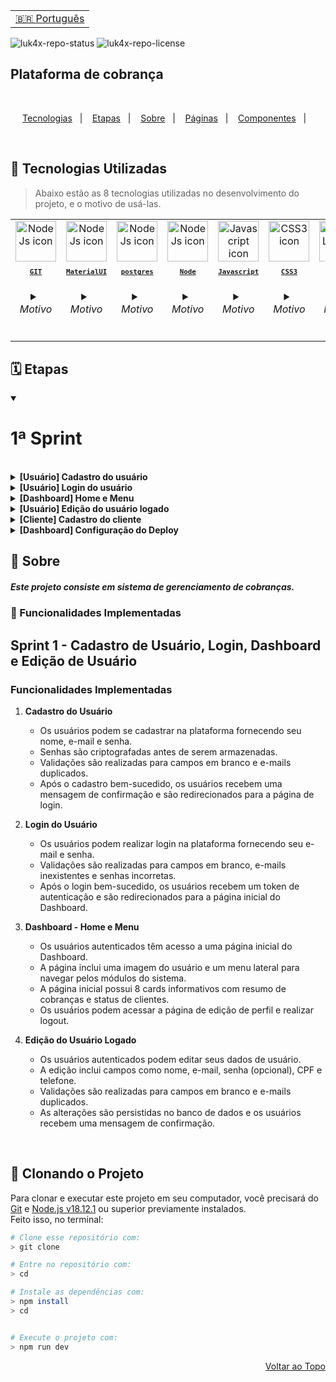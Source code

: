 <table align="right">
  <tr>
    <td>
      <a href="README.md">🇧🇷 Português</a>
    </td>
  </tr>
</table>

![luk4x-repo-status](https://img.shields.io/badge/status-developing-lightgrey?style=for-the-badge&logo=headspace&logoColor=yellow&color=lightgrey)
![luk4x-repo-license](https://img.shields.io/github/license/Luk4x/apple-store?style=for-the-badge&logo=unlicense&logoColor=lightgrey)

## Plataforma de cobrança

<br>
<p align="center">
  <a href="#-tecnologias-utilizadas">Tecnologias</a>&nbsp;&nbsp;&nbsp;|&nbsp;&nbsp;&nbsp;
  <a href="#%EF%B8%8F-etapas">Etapas</a>&nbsp;&nbsp;&nbsp;|&nbsp;&nbsp;&nbsp;
  <a href="#-sobre">Sobre</a>&nbsp;&nbsp;&nbsp;|&nbsp;&nbsp;&nbsp;
  <a href="#-páginas-e-rotas">Páginas</a>&nbsp;&nbsp;&nbsp;|&nbsp;&nbsp;&nbsp;
  <a href="#-demais-componentes">Componentes</a>&nbsp;&nbsp;&nbsp;|&nbsp;&nbsp;&nbsp;
</p>
<br>

## 🚀 Tecnologias Utilizadas

> Abaixo estão as 8 tecnologias utilizadas no desenvolvimento do projeto, e o motivo de usá-las.

<table align="center">
  <tr>
     <td align="center">
      <a href="https://git-scm.com/book/pt-br/v2/Come%C3%A7ando-O-B%C3%A1sico-do-Git">
        <img src="https://skillicons.dev/icons?i=git" width="65px" alt="NodeJs icon"/><br>
        <sub>
          <b>
            <pre>GIT</pre>
          </b>
        </sub>
      </a>
      <h6>
        <details>
          <summary>Motivo</summary>
          <br/>
          <i>Facilidade no controle de versões e trabalho em equipe.</i>
        </details>
      </h6>
    </td>
     <td align="center">
      <a href="https://mui.com/material-ui/getting-started/">
        <img src="https://skillicons.dev/icons?i=materialui" width="65px" alt="NodeJs icon"/><br>
        <sub>
          <b>
            <pre>MaterialUI</pre>
          </b>
        </sub>
      </a>
      <h6>
        <details>
          <summary>Motivo</summary>
          <br/>
          <i>Agilidade na construção de designs limpos.</i>
        </details>
      </h6>
    </td>
    <td align="center">
      <a href="https://www.postgresql.org/docs/">
        <img src="https://skillicons.dev/icons?i=postgres" width="65px" alt="NodeJs icon"/><br>
        <sub>
          <b>
            <pre>postgres</pre>
          </b>
        </sub>
      </a>
      <h6>
        <details>
          <summary>Motivo</summary>
          <br/>
          <i>Confiabilidade, desempenho e durabilidade.</i>
        </details>
      </h6>
    </td>
     <td align="center">
      <a href="https://docs.npmjs.com/">
        <img src="https://skillicons.dev/icons?i=nodejs" width="65px" alt="NodeJs icon"/><br>
        <sub>
          <b>
            <pre>Node</pre>
          </b>
        </sub>
      </a>
      <h6>
        <details>
          <summary>Motivo</summary>
          <br/>
          <i>Como ele usamos o javascript no servidor.</i>
        </details>
      </h6>
    </td>
    <td align="center">
      <a href="https://developer.mozilla.org/en-US/docs/Web/JavaScript/">
        <img src="https://skillicons.dev/icons?i=js" width="65px" alt="Javascript icon"/><br>
        <sub>
          <b>
            <pre>Javascript</pre>
          </b>
        </sub>
      </a>
      <h6>
        <details>
          <summary>Motivo</summary>
          <br/>
          <i>Ele é a base do React.js.</i>
        </details>
      </h6>
    </td>
    <td align="center">
      <a href="https://developer.mozilla.org/en-US/docs/Web/CSS/">
        <img src="https://skillicons.dev/icons?i=css" width="65px" alt="CSS3 icon"/><br>
        <sub>
          <b>
            <pre>CSS3</pre>
          </b>
        </sub>
      </a>
      <h6>
        <details>
          <summary>Motivo</summary>
          <br/>
          <i>Usado para deixar as páginas estilizadas.</i>
        </details>
      </h6>
    </td>
    <td align="center">
      <a href="https://developer.mozilla.org/en-US/docs/Web/HTML/">
        <img src="https://skillicons.dev/icons?i=html" width="65px" alt="HTML5 icon"/><br>
        <sub>
          <b>
            <pre>HTML5</pre>
          </b>
        </sub>
      </a>
      <h6>
        <details>
          <summary>Motivo</summary>
          <br/>
          <i>Usado para estruturar as páginas.</i>
        </details>
      </h6>
    </td>
     <td align="center">
      <a href="https://pt-br.reactjs.org/">
        <img src="https://skillicons.dev/icons?i=react" width="65px" alt="React icon"/><br>
        <sub>
          <b>
            <pre>ReactJS</pre>
          </b>
        </sub>
      </a>
      <h6>
        <details>
          <summary>Motivo</summary>
          <br/>
          <i>Performace e agilidade na construção das páginas</i>
        </details>
      </h6>
    </td>
  </tr>
</table>

## 🗓️ Etapas

<details open="">
<summary><h1> 1ª Sprint</h1></summary>
<br>

<details>
<summary><b>[Usuário] Cadastro do usuário</b></summary>
<br>
<h3 >Nessa etapa, o usuário realizará o cadastro para obter acesso ao sistema</h3>
<hr>
    <ul>
        <li>
            <h4>Campos necessários para o cadastro inicial:</h4>
            <ul>
                <li>Nome do usuário (obrigatório)</li>
                <li>Email (obrigatório)</li>
                <li>Senha (obrigatório)</li>
            </ul>
        </li>
        <li>
            <h4>Serão informadas mensagens de erro em casos de:</h4>
            <ul>
                <li>Campos obrigatórios em branco</li>
                <li>E-mail informado já existir cadastrado</li>
            </ul>
        </li>
        <li>
            <h4>Será informada mensagem de sucesso:</h4>
            <ul>
                <li>Após realizado o cadastro com sucesso o usuário receberá uma mensagem de confirmação e um botão para ser redirecionado para a página de Login.</li>
            </ul>
        </li>
    </ul>
</details>

<details>
<summary><b>[Usuário] Login do usuário</b></summary>
<h3>Nessa etapa, o usuário será capaz de realizar login no Dashboard, afim de acessar o sistema.</h3>
<hr>
<ul>
    <li>
        <h4>Campos obrigatórios para o login:</h4>
        <ul dir="auto">
            <li>E-mail</li>
            <li>Senha</li>
        </ul>
    </li>
    <li>
        <h4>Será informadas mensagens de erro em casos de:</h4>
        <ul>
            <li>Campos obrigatórios em branco</li>
            <li>E-mail não existe no cadastro</li>
            <li>Senha incorreta para o e-mail</li>
        </ul>
    </li>
    <li>
        <h4>Após realização de login com sucesso:</h4>
        <ul>
            <li>Criação de token de autenticação após validação dos dados (credenciais) de acesso (e-mail e senha).</li>
            <li>
            Será ser retornado ao navegador o token de autenticação de forma que possa ser utilizado em outras funcionalidades que exigem autenticação. O usuário deverá ser redirecionado para a home do sistema
            </li>
        </ul>
    </li>
</ul>
</details>

<details>
<summary><b>[Dashboard] Home e Menu</b></summary>
<h3>Nessa seção do sistema, será exibida ao usúario uma tela inicial, afim de poder navegar através do menu.</h3>
<hr>
    <ul>
        <li>
        <h4 dir="auto">Critérios de aceite</h4>
            <ul>
                <li>Apenas usuários autenticados deverão conseguir acessar esta página</li>
            </ul>
        </li>
        <li>
            <h4 dir="auto">Esta tela tem uma imagem padrão de usuário e o primeiro nome do usuário no canto superior direito, que ao clicar, abrirá um menu com dois botões:</h4>
            <ul dir="auto">
                <li>O primeiro é o "Editar", que abre um modal de atualização do cadastro do usuário logado.</li>
                <li>O segundo é o botão "Sair", que desloga o usuário do sistema</li>
            </ul>
            </li>
        <li>
            <h4 dir="auto">Do lado esquerdo, há um Menu lateral contendo os links que permitirá o usuário navegar pelos módulos do sistema:</h4>
            <ul dir="auto">
                <li>Home</li>
                <li>Clientes</li>
                <li>Cobranças</li>
            </ul>
        </li>
        <li>
            <h4 dir="auto">Esta tela tem 8 cards com as seguintes informações:</h4>
            <ul dir="auto">
                <h5 dir="auto">Resumo do Valor Total das Cobranças</h5>
                <li>
                    <p dir="auto">Pagas</p>
                </li>
                <li>
                    <p dir="auto">Vencidas</p>
                </li>
                <li>
                    <p dir="auto">Previstas</p>
                </li>
                <h5 dir="auto">Prévia de categorioas</h5>
                <li>
                    <p dir="auto">Cobranças Vencidas</p>
                </li>
                <li>
                    <p dir="auto">Cobranças Previstas</p>
                </li>
                <li>
                    <p dir="auto">Cobranças Pagas</p>
                </li>
                <li>
                    <p dir="auto">Clientes Inadimplentes</p>
                </li>
                <li>
                    <p dir="auto">Clientes Em dia</p>
                </li>
            </ul>
        </li>
    </ul>
</details>

<details>
<summary><b>[Usuário] Edição do usuário logado</b></summary>
<h3 tabindex="-1" dir="auto">Quando logado, o usuário poderá editar seus dados no sistema.</h3>
<hr/>
    <ul dir="auto">
        <li>
            <h4 dir="auto">Critérios de aceite</h4>
            <ul dir="auto">
                <li>Para acessar este formulário de cadastro é exigido autenticação.</li>
                <li>Através de um clique no perfil da Dashboard serão abertos dois botões:
                <ul dir="auto">
                    <li>Editar</li>
                    <li>Sair</li>
                </ul>
                </li>
                <li>Ao clicar em "Editar" o formulário de edição dos dados do usuário será aberto.</li>
                <li>Ao abrir o formulário, os dados do usuário logado serão carregados nos respectivos campos</li>
           </ul>
        <li>
            <h4 dir="auto">O usuário poderá atualizar os respectivos dados a seguir:</h4>
            <ul dir="auto">
                <li>Nome do usuário (obrigatório)</li>
                <li>E-mail (obrigatório)</li>
                <li>Senha (obrigatório - apenas se for alterar a senha)</li>
                <li>CPF</li>
                <li>Telefone</li>
            </ul>
        <li>
            <h4 dir="auto">Serão informadas mensagens de erro em casos de:</h4>
            <ul dir="auto">
                <li>Campos obrigatórios passados em branco</li>
                <li>E-mail informado for diferente do usuário logado e já existir cadastrado para outro usuário</li>
            </ul>
        </li>
        <li>
        <h4 dir="auto">Após realizado a atualização com sucesso o usuário receberá uma mensagem de confirmação</h4>
        </li>
    </ul>
</details>

<details>
<summary><b>[Cliente] Cadastro do cliente</b></summary>
<h3 tabindex="-1" dir="auto">Nessa seção o usário poderá cadastrar clientes, afim de acessar suas informações no futuro.</h3>
<hr />
<ul dir="auto">
    <li>
        <h4 dir="auto">Critérios de aceite</h4>
        <ul dir="auto">
            <li>
            <p dir="auto">Para acessar este formulário de cadastro deverá ser exigida autenticação</p>
            </li>
            <li>
            <p dir="auto">Campos necessários para o cadastro (<b>*</b> obrigatórios):</p>
                <ul dir="auto">
                    <li>Nome do usuário (<b>*</b>)</li>
                    <li>Email (<b>*</b>)</li>
                    <li>Cpf (<b>*</b>)</li>
                    <li>Telefone (<b>*</b>)</li>
                    <li>Cep</li>
                    <li>Logradouro</li>
                    <li>Complemento</li>
                    <li>Bairro</li>
                    <li>Cidade</li>
                    <li>Estado</li>
                </ul>
            </li>
        </ul>
    </li>
    <li>
        <h4 dir="auto">Opcionalmente, poderá ter a busca do endereço ao digitar o CEP utilizando a api do ViaCEP</h4>
    </li>
    <li>
        <h4 dir="auto">Será informadas mensagens de erro em casos de:</h4>
        <ul dir="auto">
            <li>Campos obrigatórios em branco</li>
            <li>E-mail informado já existir cadastrado</li>
        </ul>
    <li>
        <h4 dir="auto">Após realizado a atualização com sucesso o usuário receberá uma mensagem de confirmação</h4>
    </li>
</ul>
</details>

<details>
<summary><b>[Dashboard] Configuração do Deploy</b></summary>
<h3 tabindex="-1" dir="auto">Na posição de usuário do sistema, devo ser capaz de acessar o sistema através da internet, afim de usar o sistema em qualquer dispositivo com acesso a internet.</h3>
<hr>
<ul dir="auto">
    <li>
        <p dir="auto"><b>Critérios de aceite</b></p>
        <ul dir="auto">
            <li>O frontend poderá ser hospedado na <b>Netlify</b></li>
            <li>O backend e banco de dados poderá ser hospedado na <b>Cyclic</b></li>
            <li>O frontend hospedado deverá ser <b>integrado</b> ao backend também hospedado</li>
        </ul>
    </li>
</ul>
</details>

## 📝 Sobre

##### Este projeto consiste em sistema de gerenciamento de cobranças.

### 📄 Funcionalidades Implementadas

## Sprint 1 - Cadastro de Usuário, Login, Dashboard e Edição de Usuário

### Funcionalidades Implementadas

1. **Cadastro do Usuário**

   - Os usuários podem se cadastrar na plataforma fornecendo seu nome, e-mail e senha.
   - Senhas são criptografadas antes de serem armazenadas.
   - Validações são realizadas para campos em branco e e-mails duplicados.
   - Após o cadastro bem-sucedido, os usuários recebem uma mensagem de confirmação e são redirecionados para a página de login.

2. **Login do Usuário**

   - Os usuários podem realizar login na plataforma fornecendo seu e-mail e senha.
   - Validações são realizadas para campos em branco, e-mails inexistentes e senhas incorretas.
   - Após o login bem-sucedido, os usuários recebem um token de autenticação e são redirecionados para a página inicial do Dashboard.

3. **Dashboard - Home e Menu**

   - Os usuários autenticados têm acesso a uma página inicial do Dashboard.
   - A página inclui uma imagem do usuário e um menu lateral para navegar pelos módulos do sistema.
   - A página inicial possui 8 cards informativos com resumo de cobranças e status de clientes.
   - Os usuários podem acessar a página de edição de perfil e realizar logout.

4. **Edição do Usuário Logado**
   - Os usuários autenticados podem editar seus dados de usuário.
   - A edição inclui campos como nome, e-mail, senha (opcional), CPF e telefone.
   - Validações são realizadas para campos em branco e e-mails duplicados.
   - As alterações são persistidas no banco de dados e os usuários recebem uma mensagem de confirmação.

  <br/>

## 📖 Clonando o Projeto

Para clonar e executar este projeto em seu computador, você precisará do [Git](https://git-scm.com/) e [Node.js v18.12.1](https://nodejs.org/en/) ou superior previamente instalados.<br>
Feito isso, no terminal:

```bash
# Clone esse repositório com:
> git clone

# Entre no repositório com:
> cd
```

```bash
# Instale as dependências com:
> npm install
> cd


# Execute o projeto com:
> npm run dev


```

<p align="right">
  <a href="#%EF%B8%8F-apple-store-project">Voltar ao Topo</a>
</p>
